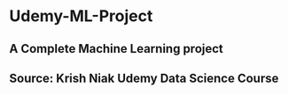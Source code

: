 # Udemy-ML-Project

## A Complete Machine Learning project
## Source: Krish Niak Udemy Data Science Course